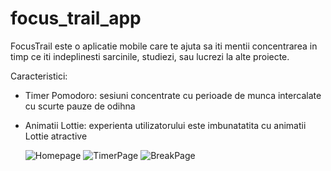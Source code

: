 # focus_trail_app

FocusTrail este o aplicatie mobile care te ajuta sa iti mentii concentrarea in timp ce iti indeplinesti sarcinile, studiezi, sau lucrezi la alte proiecte. 

Caracteristici:
- Timer Pomodoro: sesiuni concentrate cu perioade de munca intercalate cu scurte pauze de odihna
- Animatii Lottie: experienta utilizatorului este imbunatatita cu animatii Lottie atractive

  ![Homepage](https://github.com/CCotuna/FocusTrailApp/assets/126149136/665db406-3ec6-4584-9c34-2a188d124fcd)
![TimerPage](https://github.com/CCotuna/FocusTrailApp/assets/126149136/5de39e9d-2fbb-48b9-b669-45a7498aa9c0)
![BreakPage](https://github.com/CCotuna/FocusTrailApp/assets/126149136/3f585a6f-2e59-44b5-ba08-0b84307b8110)
